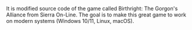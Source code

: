 It is modified source code of the game called Birthright: The Gorgon's Alliance from Sierra On-Line.
The goal is to make this great game to work on modern systems (Windows 10/11, Linux, macOS).
